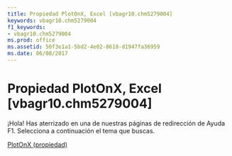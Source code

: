```yaml
---
title: Propiedad PlotOnX, Excel [vbagr10.chm5279004]
keywords: vbagr10.chm5279004
f1_keywords:
- vbagr10.chm5279004
ms.prod: office
ms.assetid: 50f3e1a1-5bd2-4e02-8618-d1947fa36959
ms.date: 06/08/2017
---
```





# Propiedad PlotOnX, Excel [vbagr10.chm5279004]

¡Hola! Has aterrizado en una de nuestras páginas de redirección de Ayuda F1. Selecciona a continuación el tema que buscas.


 [PlotOnX (propiedad)](http://msdn.microsoft.com/library/plotonx-property%28Office.15%29.aspx)


